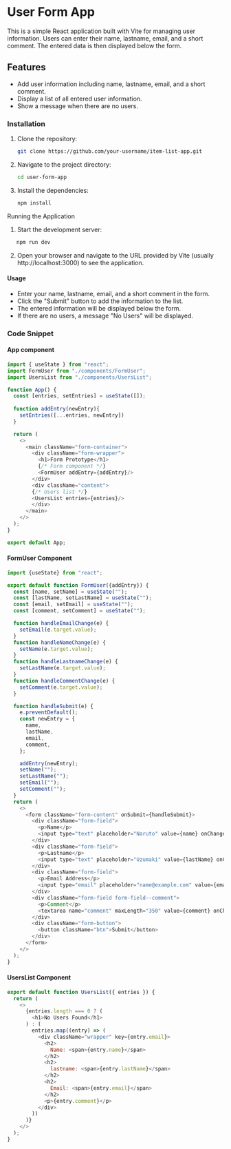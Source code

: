 # User Form App

This is a simple React application built with Vite for managing user information. Users can enter their name, lastname, email, and a short comment. The entered data is then displayed below the form.

## Features

- Add user information including name, lastname, email, and a short comment.
- Display a list of all entered user information.
- Show a message when there are no users.

### Installation

1. Clone the repository:
   ```bash
   git clone https://github.com/your-username/item-list-app.git
   ```
2. Navigate to the project directory:
   ```bash
   cd user-form-app
   ```
3. Install the dependencies:
   ```bash
   npm install
   ```

Running the Application

1.  Start the development server:

```bash
   npm run dev
```

2. Open your browser and navigate to the URL provided by Vite (usually http://localhost:3000) to see the application.

#### Usage

-  Enter your name, lastname, email, and a short comment in the form.
-  Click the "Submit" button to add the information to the list.
-  The entered information will be displayed below the form.
-  If there are no users, a message "No Users" will be displayed.

### Code Snippet

#### App component

```javascript
import { useState } from "react";
import FormUser from "./components/FormUser";
import UsersList from "./components/UsersList";

function App() {
  const [entries, setEntries] = useState([]);
  
  function addEntry(newEntry){
    setEntries([...entries, newEntry])
  }

  return (
    <>
      <main className="form-container">
        <div className="form-wrapper">
          <h1>Form Prototype</h1>
          {/* Form component */}
          <FormUser addEntry={addEntry}/>
        </div>
        <div className="content">
        {/* Users list */}
        <UsersList entries={entries}/>
        </div>
      </main>
    </>
  );
}

export default App;
```
#### FormUser Component
```javascript
import {useState} from "react";

export default function FormUser({addEntry}) {
  const [name, setName] = useState("");
  const [lastName, setLastName] = useState("");
  const [email, setEmail] = useState("");
  const [comment, setComment] = useState("");

  function handleEmailChange(e) {
    setEmail(e.target.value);
  }
  function handleNameChange(e) {
    setName(e.target.value);
  }
  function handleLastnameChange(e) {
    setLastName(e.target.value);
  }
  function handleCommentChange(e) {
    setComment(e.target.value);
  }

  function handleSubmit(e) {
    e.preventDefault();
    const newEntry = {
      name,
      lastName,
      email,
      comment,
    };

    addEntry(newEntry);
    setName("");
    setLastName("");
    setEmail("");
    setComment("");
  }
  return (
    <>
      <form className="form-content" onSubmit={handleSubmit}>
        <div className="form-field">
          <p>Name</p>
          <input type="text" placeholder="Naruto" value={name} onChange={handleNameChange} required/>
        </div>
        <div className="form-field">
          <p>Lastname</p>
          <input type="text" placeholder="Uzumaki" value={lastName} onChange={handleLastnameChange} required/>
        </div>
        <div className="form-field">
          <p>Email Address</p>
          <input type="email" placeholder="name@example.com" value={email} onChange={handleEmailChange} required/>
        </div>
        <div className="form-field form-field--comment">
          <p>Comment</p>
          <textarea name="comment" maxLength="350" value={comment} onChange={handleCommentChange} required></textarea>
        </div>
        <div className="form-button">
          <button className="btn">Submit</button>
        </div>
      </form>
    </>
  );
}

```

#### UsersList Component
```javascript
export default function UsersList({ entries }) {
  return (
    <>
      {entries.length === 0 ? (
        <h1>No Users Found</h1>
      ) : (
        entries.map((entry) => (
          <div className="wrapper" key={entry.email}>
            <h2>
              Name: <span>{entry.name}</span>
            </h2>
            <h2>
              lastname: <span>{entry.lastName}</span>
            </h2>
            <h2>
              Email: <span>{entry.email}</span>
            </h2>
            <p>{entry.comment}</p>
          </div>
        ))
      )}
    </>
  );
}

```
